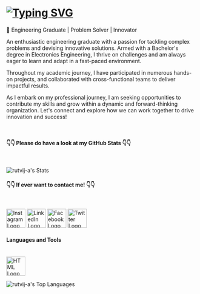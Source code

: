 <h1><a href="https://git.io/typing-svg"><img src="https://readme-typing-svg.demolab.com?font=Fira+Code&pause=1000&color=2F9CFF&center=true&vCenter=true&random=true&width=435&lines=Hello+I'm+Rutvij+A!😉;Welcome+to+my+profile!" alt="Typing SVG" /></a></h1>

<div>🔧 Engineering Graduate | Problem Solver | Innovator

An enthusiastic engineering graduate with a passion for tackling complex problems and devising innovative solutions. Armed with a Bachelor's degree in Electronics Engineering, I thrive on challenges and am always eager to learn and adapt in a fast-paced environment.

Throughout my academic journey, I have participated in numerous hands-on projects, and collaborated with cross-functional teams to deliver impactful results.

As I embark on my professional journey, I am seeking opportunities to contribute my skills and grow within a dynamic and forward-thinking organization. Let's connect and explore how we can work together to drive innovation and success!</div><br>

<h4> 👇👇 Please do have a look at my GitHub Stats 👇👇 </h4> <br>

![rutvij-a's Stats](https://github-readme-stats.vercel.app/api?username=rutvij-a&theme=default&show_icons=true&hide_border=true&count_private=true)<br>

<h4> 👇👇 If ever want to contact me! 👇👇 </h4> <br>

[<img src="https://encrypted-tbn0.gstatic.com/images?q=tbn:ANd9GcTUGJwVJu8g0bYatTrufrElEabb6-SaXDUXMA&s" alt="Instagram Logo" width="50px" height="50px">](https://www.instagram.com/rutvij_a/)
[<img src="https://brandlogos.net/wp-content/uploads/2016/06/linkedin-logo-512x512.png" alt="LinkedIn Logo" width="50px" height="50px">](https://www.linkedin.com/in/rutvij-ambodkar/)
[<img src="https://pngimg.com/uploads/facebook_logos/facebook_logos_PNG19753.png" alt="Facebook Logo" width="50px" height="50px">](https://www.facebook.com/rutvij.ambodkar)
[<img src="https://toppng.com/uploads/preview/twitter-logo-11549680523gyu1fhgduu.png" alt="Twitter Logo" width="50px" height="50px">](https://x.com/007rutvij)

<h4>Languages and Tools</h4> <br>

<img src="https://p7.hiclipart.com/preview/116/40/1024/angle-area-text-brand-other-html-5-thumbnail.jpg" alt="HTML Logo" width="50px" height="50px">

![rutvij-a's Top Languages](https://github-readme-stats.vercel.app/api/top-langs/?username=rutvij-a&theme=default&show_icons=true&hide_border=true&layout=compact)
